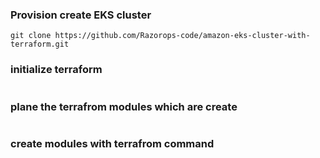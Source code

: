 ### Provision create EKS cluster

``` git clone https://github.com/Razorops-code/amazon-eks-cluster-with-terraform.git ```

### initialize terraform 

``` terraform init 
```
### plane the terrafrom modules which are create

``` terraform plan 
```
### create modules with terrafrom command 

``` terrafrom apply 
```